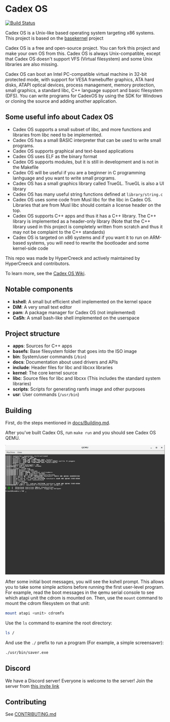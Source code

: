 # Cadex OS
[![Build Status](https://travis-ci.org/OpenCreeck/Cadex-OS-Official.svg?branch=master)](https://travis-ci.org/OpenCreeck/Cadex-OS-Official)

Cadex OS is a Unix-like based operating system targeting x86 systems. This project is based on the [basekernel](https://github.com/dthain/basekernel) project

Cadex OS is a free and open-source project. You can fork this project and make your own OS from this.
Cadex OS is always Unix-compatible, except that Cadex OS doesn't support VFS (Virtual filesystem) and some Unix libraries are also missing.

Cadex OS can boot an Intel PC-compatible virtual machine in 32-bit protected
mode, with support for VESA framebuffer graphics, ATA hard disks, ATAPI optical
devices, process management, memory protection, small graphics, a standard libc, C++ language support and basic filesystem (DFS).
You can write programs for CadexOS by using the SDK for Windows or cloning the source and adding another application.

## Some useful info about Cadex OS

- Cadex OS supports a small subset of libc, and more functions and libraries from libc need to be implemented.
- Cadex OS has a small BASIC interpreter that can be used to write small programs.
- Cadex OS supports graphical and text-based applications
- Cadex OS uses ELF as the binary format
- Cadex OS supports modules, but it is still in development and is not in the Makefile
- Cadex OS will be useful if you are a beginner in C programming lanhguage and you want to write small programs.
- Cadex OS has a small graphics library called TrueGL. TrueGL is also a UI library
- Cadex OS has many useful string functions defined at `library/string.c`
- Cadex OS uses some code from Musl libc for the libc in Cadex OS. Libraries that are from Musl libc should contain a license header on the top.
- Cadex OS supports C++ apps and thus it has a C++ library. The C++ library is implemented as a header-only library (Note that the C++ library used in this project is completely written from scratch and thus it may not be complaint to the C++ standards)
- Cadex OS is targeted on x86 systems and if you want it to run on ARM-based systems, you will need to rewrite the bootloader and some kernel-side code

This repo was made by HyperCreeck and actively maintained by HyperCreeck and contributors.

To learn more, see the [Cadex OS Wiki](http://cadex-os-wiki.rf.gd).

## Notable components

- **kshell**: A small but efficient shell implemented on the kernel space
- **DiM**: A very small text editor
- **pam**: A package manager for Cadex OS (not implemented)
- **CaSh**: A small bash-like shell implemented on the userspace

## Project structure

- **apps**: Sources for C++ apps
- **basefs**: Base filesystem folder that goes into the ISO image
- **bin**: System/user commands (`/bin`)
- **docs**: Documentation about used drivers and APIs
- **include**: Header files for libc and libcxx libraries
- **kernel**: The core kernel source
- **libc**: Source files for libc and libcxx (This includes the standard system libraries)
- **scripts**: Scripts for generating ramfs image and other purposes
- **usr**: User commands (`/usr/bin`)

## Building

First, do the steps mentioned in [docs/Building.md](docs/Building.md).

After you've built Cadex OS, run `make run` and you should see Cadex OS QEMU.

<img src=docs/img/screenshot.png align=center>

After some initial boot messages, you will see the kshell prompt.
This allows you to take some simple actions before running the first
user-level program. For example, read the boot messages in the qemu serial console to see
which atapi unit the cdrom is mounted on. Then, use the `mount` command
to mount the cdrom filesystem on that unit:

```bash
mount atapi <unit> cdromfs
```

Use the `ls` command to examine the root directory:

```bash
ls /
```

And use the `./` prefix to run a program (For example, a simple screensaver):

```bash
./usr/bin/saver.exe
```

## Discord

We have a Discord server! Everyone is welcome to the server! Join the server from
[this invite link](https://discord.gg/mF9gG5W)

<!-- # Cross-Compiling Instructions

If you are building on any other type of machine (i.e, on WSL or any non-linux machine),
you will probably need to build a cross-compiler
using `./scripts/build-toolchain.sh` and then edit
`Makefile.config` to use the cross compiler binaries,
then execute `make` to create `cadex.iso` -->

## Contributing

See [CONTRIBUTING.md](docs/CONTRIBUTING.md)
